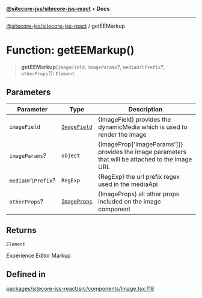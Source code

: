 [**@sitecore-jss/sitecore-jss-react**](../README.md) • **Docs**

***

[@sitecore-jss/sitecore-jss-react](../README.md) / getEEMarkup

# Function: getEEMarkup()

> **getEEMarkup**(`imageField`, `imageParams`?, `mediaUrlPrefix`?, `otherProps`?): `Element`

## Parameters

| Parameter | Type | Description |
| ------ | ------ | ------ |
| `imageField` | [`ImageField`](../interfaces/ImageField.md) | {ImageField} provides the dynamicMedia which is used to render the image |
| `imageParams`? | `object` | {ImageProp['imageParams']}} provides the image parameters that will be attached to the image URL |
| `mediaUrlPrefix`? | `RegExp` | {RegExp} the url prefix regex used in the mediaApi |
| `otherProps`? | [`ImageProps`](../interfaces/ImageProps.md) | {ImageProps} all other props included on the image component |

## Returns

`Element`

Experience Editor Markup

## Defined in

[packages/sitecore-jss-react/src/components/Image.tsx:118](https://github.com/Sitecore/jss/blob/dee092415f12bcdad68eb71976eb7c8871273c91/packages/sitecore-jss-react/src/components/Image.tsx#L118)
